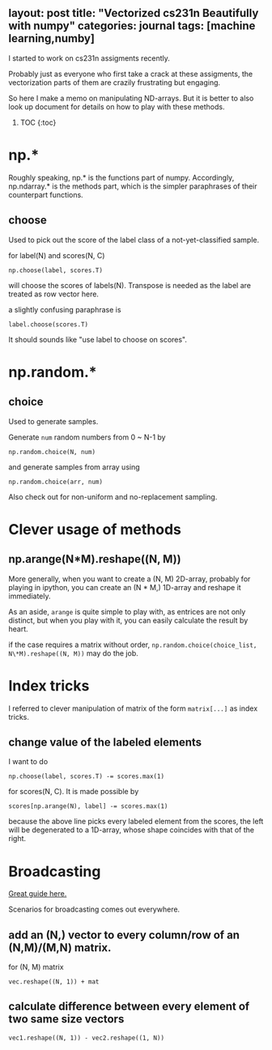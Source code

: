layout: post
title: "Vectorized cs231n Beautifully with numpy"
categories: journal
tags: [machine learning,numby]
---

I started to work on cs231n assigments recently. 

Probably just as everyone who first take a crack at these assigments, the vectorization parts of them are crazily frustrating but engaging.

So here I make a memo on manipulating ND-arrays. But it is better to also look up document for details on how to play with these methods.

1. TOC
{:toc}


# np.\*

Roughly speaking, np.\* is the functions part of numpy. Accordingly, np.ndarray.* is the methods part, which is the simpler paraphrases of their counterpart functions.

## choose

Used to pick out the score of the label class of a not-yet-classified sample.

for label(N) and scores(N, C) 

`np.choose(label, scores.T)`

will choose the scores of labels(N). Transpose is needed as the label are treated as row vector here.

a slightly confusing paraphrase is 

`label.choose(scores.T)`

It should sounds like "use label to choose on scores".

# np.random.\*

## choice

Used to generate samples.

Generate `num` random numbers from 0 ~ N-1 by

`np.random.choice(N, num)`

and generate samples from array using

`np.random.choice(arr, num)`

Also check out for non-uniform and no-replacement sampling.

# Clever usage of methods

## np.arange(N\*M).reshape((N, M))

More generally, when you want to create a (N, M) 2D-array, probably for playing in ipython, you can create an (N * M,) 1D-array and reshape it immediately.

As an aside, `arange` is quite simple to play with, as entrices are not only distinct, but when you play with it, you can easily calculate the result by heart.

if the case requires a matrix without order, `np.random.choice(choice_list, N\*M).reshape((N, M))` may do the job.

# Index tricks

I referred to clever manipulation of matrix of the form `matrix[...]` as index tricks.

## change value of the labeled elements

I want to do

`np.choose(label, scores.T) -= scores.max(1)`

for scores(N, C). It is made possible by

`scores[np.arange(N), label] -= scores.max(1)`

because the above line picks every labeled element from the scores, the left will be degenerated to a 1D-array, whose shape coincides with that of the right.

# Broadcasting

[Great guide here.](http://cs231n.github.io/python-numpy-tutorial/#numpy-broadcasting)

Scenarios for broadcasting comes out everywhere.

## add an (N,) vector to every column/row of an (N,M)/(M,N) matrix.

for (N, M) matrix

`vec.reshape((N, 1)) + mat`

## calculate difference between every element of two same size vectors

`vec1.reshape((N, 1)) - vec2.reshape((1, N))`
